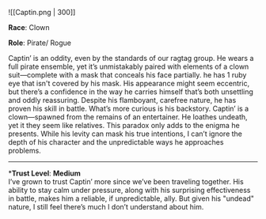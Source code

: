 ![[Captin.png | 300]]

**Race**: Clown

**Role**: Pirate/ Rogue

Captin’ is an oddity, even by the standards of our ragtag group. He wears a full pirate ensemble, yet it’s unmistakably paired with elements of a clown suit—complete with a mask that conceals his face partially. he has 1 ruby eye that isn't covered by his mask. His appearance might seem eccentric, but there’s a confidence in the way he carries himself that’s both unsettling and oddly reassuring. Despite his flamboyant, carefree nature, he has proven his skill in battle. What’s more curious is his backstory. Captin’ is a clown—spawned from the remains of an entertainer. He loathes undeath, yet it they seem like relatives. This paradox only adds to the enigma he presents. While his levity can mask his true intentions, I can’t ignore the depth of his character and the unpredictable ways he approaches problems.

---
***Trust Level**: **Medium**  
I’ve grown to trust Captin’ more since we’ve been traveling together. His ability to stay calm under pressure, along with his surprising effectiveness in battle, makes him a reliable, if unpredictable, ally. But given his "undead" nature, I still feel there’s much I don’t understand about him.